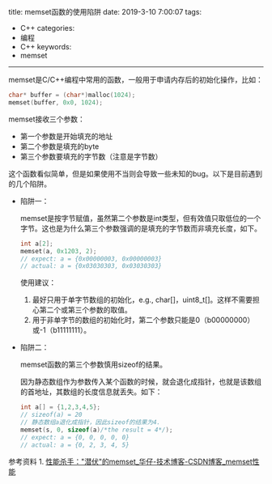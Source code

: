 title: memset函数的使用陷阱
date: 2019-3-10 7:00:07
tags:
- C++
categories:
- 编程
- C++
keywords:
- memset

---

memset是C/C++编程中常用的函数，一般用于申请内存后的初始化操作，比如：

```cpp
char* buffer = (char*)malloc(1024);
memset(buffer, 0x0, 1024);
```

memset接收三个参数：

- 第一个参数是开始填充的地址
- 第二个参数是填充的byte
- 第三个参数要填充的字节数（注意是字节数）

这个函数看似简单，但是如果使用不当则会导致一些未知的bug。以下是目前遇到的几个陷阱。

<!-- more -->

- 陷阱一：
    
    memset是按字节赋值，虽然第二个参数是int类型，但有效值只取低位的一个字节。这也是为什么第三个参数强调的是填充的字节数而非填充长度，如下。
    
    ```cpp
    int a[2]; 
    memset(a, 0x1203, 2);
    // expect: a = {0x00000003, 0x00000003}
    // actual: a = {0x03030303, 0x03030303}
    ```
    
    使用建议：
    
    1. 最好只用于单字节数组的初始化，e.g., char[]，uint8_t[]。这样不需要担心第二个或第三个参数的取值。
    2. 用于非单字节的数组的初始化时，第二个参数只能是0（b00000000）或-1（b11111111）。
- 陷阱二：
    
    memset函数的第三个参数慎用sizeof的结果。
    
    因为静态数组作为参数传入某个函数的时候，就会退化成指针，也就是该数组的首地址，其数组的长度信息就丢失。如下：
    
    ```cpp
    int a[] = {1,2,3,4,5};
    // sizeof(a) = 20
    // 静态数组a退化成指针，因此sizeof的结果为4.
    memset(s, 0, sizeof(a)/*the result = 4*/);
    // expect: a = {0, 0, 0, 0, 0}
    // actual: a = {0, 2, 3, 4, 5}
    ```
    
 参考资料
 	1. [性能杀手："潜伏"的memset_华仔-技术博客-CSDN博客_memset性能](https://blog.csdn.net/yunhua_lee/article/details/6381866)